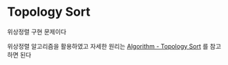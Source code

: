 # Topology Sort

위상정렬 구현 문제이다

위상정렬 알고리즘을 활용하였고 자세한 원리는 [Algorithm - Topology Sort](https://github.com/ashpurple/Algorithm-Study/tree/main/Algorithm/Topology%20Sort)
를 참고하면 된다